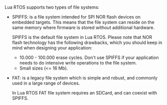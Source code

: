 Lua RTOS supports two types of file systems:

* SPIFFS: is a file system intended for SPI NOR flash devices on embedded targets. This means that the file system can reside on the same memory where firmware is stored without additional hardware.

  SPIFFS is the default file system in Lua RTOS. Please note that NOR flash technology has the following drawbacks, which you should keep in mind when designing your application:

    * 10.000 - 100.000 erase cycles. Don't use SPIFFS if your application needs to do intensive write operations to the file system.
    * Small sizes (<= 16 Mb).

* FAT: is a legacy file system which is simple and robust, and commonly used in a large range of devices.

  In Lua RTOS FAT file system requires an SDCard, and can coexist with SPIFFS.

